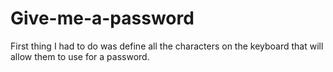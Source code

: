 # Give-me-a-password

First thing I had to do was define all the characters on the keyboard that 
will allow them to use for a password.

